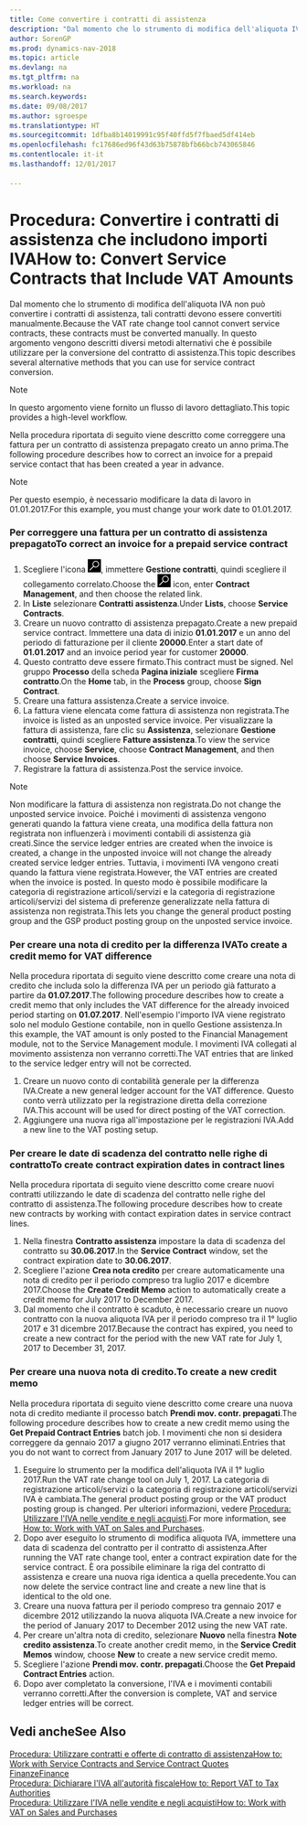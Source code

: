 ```yaml
---
title: Come convertire i contratti di assistenza
description: "Dal momento che lo strumento di modifica dell'aliquota IVA non può convertire i contratti di assistenza, tali contratti devono essere convertiti manualmente. In questo argomento vengono descritti diversi metodi alternativi che è possibile utilizzare per la conversione del contratto di assistenza."
author: SorenGP
ms.prod: dynamics-nav-2018
ms.topic: article
ms.devlang: na
ms.tgt_pltfrm: na
ms.workload: na
ms.search.keywords: 
ms.date: 09/08/2017
ms.author: sgroespe
ms.translationtype: HT
ms.sourcegitcommit: 1dfba8b14019991c95f40ffd5f7fbaed5df414eb
ms.openlocfilehash: fc17686ed96f43d63b75878bfb66bcb743065846
ms.contentlocale: it-it
ms.lasthandoff: 12/01/2017

---
```

# <a name="how-to-convert-service-contracts-that-include-vat-amounts"></a><span data-ttu-id="49414-104">Procedura: Convertire i contratti di assistenza che includono importi IVA</span><span class="sxs-lookup"><span data-stu-id="49414-104">How to: Convert Service Contracts that Include VAT Amounts</span></span>
<span data-ttu-id="49414-105">Dal momento che lo strumento di modifica dell'aliquota IVA non può convertire i contratti di assistenza, tali contratti devono essere convertiti manualmente.</span><span class="sxs-lookup"><span data-stu-id="49414-105">Because the VAT rate change tool cannot convert service contracts, these contracts must be converted manually.</span></span> <span data-ttu-id="49414-106">In questo argomento vengono descritti diversi metodi alternativi che è possibile utilizzare per la conversione del contratto di assistenza.</span><span class="sxs-lookup"><span data-stu-id="49414-106">This topic describes several alternative methods that you can use for service contract conversion.</span></span>  

> [!NOTE]  
>  <span data-ttu-id="49414-107">In questo argomento viene fornito un flusso di lavoro dettagliato.</span><span class="sxs-lookup"><span data-stu-id="49414-107">This topic provides a high-level workflow.</span></span>  

 <span data-ttu-id="49414-108">Nella procedura riportata di seguito viene descritto come correggere una fattura per un contratto di assistenza prepagato creato un anno prima.</span><span class="sxs-lookup"><span data-stu-id="49414-108">The following procedure describes how to correct an invoice for a prepaid service contact that has been created a year in advance.</span></span>  

> [!NOTE]  
>  <span data-ttu-id="49414-109">Per questo esempio, è necessario modificare la data di lavoro in 01.01.2017.</span><span class="sxs-lookup"><span data-stu-id="49414-109">For this example, you must change your work date to 01.01.2017.</span></span>  

### <a name="to-correct-an-invoice-for-a-prepaid-service-contract"></a><span data-ttu-id="49414-110">Per correggere una fattura per un contratto di assistenza prepagato</span><span class="sxs-lookup"><span data-stu-id="49414-110">To correct an invoice for a prepaid service contract</span></span>  
1. <span data-ttu-id="49414-111">Scegliere l'icona ![Cerca pagina o report](media/ui-search/search_small.png "icona Cerca pagina o report"), immettere **Gestione contratti**, quindi scegliere il collegamento correlato.</span><span class="sxs-lookup"><span data-stu-id="49414-111">Choose the ![Search for Page or Report](media/ui-search/search_small.png "Search for Page or Report icon") icon, enter **Contract Management**, and then choose the related link.</span></span>  
2. <span data-ttu-id="49414-112">In **Liste** selezionare **Contratti assistenza**.</span><span class="sxs-lookup"><span data-stu-id="49414-112">Under **Lists**, choose **Service Contracts**.</span></span>  
3. <span data-ttu-id="49414-113">Creare un nuovo contratto di assistenza prepagato.</span><span class="sxs-lookup"><span data-stu-id="49414-113">Create a new prepaid service contract.</span></span> <span data-ttu-id="49414-114">Immettere una data di inizio **01.01.2017** e un anno del periodo di fatturazione per il cliente **20000**.</span><span class="sxs-lookup"><span data-stu-id="49414-114">Enter a start date of **01.01.2017** and an invoice period year for customer **20000**.</span></span>  
4. <span data-ttu-id="49414-115">Questo contratto deve essere firmato.</span><span class="sxs-lookup"><span data-stu-id="49414-115">This contract must be signed.</span></span> <span data-ttu-id="49414-116">Nel gruppo **Processo** della scheda **Pagina iniziale** scegliere **Firma contratto**.</span><span class="sxs-lookup"><span data-stu-id="49414-116">On the **Home** tab, in the **Process** group, choose **Sign Contract**.</span></span>  
5. <span data-ttu-id="49414-117">Creare una fattura assistenza.</span><span class="sxs-lookup"><span data-stu-id="49414-117">Create a service invoice.</span></span>
6. <span data-ttu-id="49414-118">La fattura viene elencata come fattura di assistenza non registrata.</span><span class="sxs-lookup"><span data-stu-id="49414-118">The invoice is listed as an unposted service invoice.</span></span> <span data-ttu-id="49414-119">Per visualizzare la fattura di assistenza, fare clic su **Assistenza**, selezionare **Gestione contratti**, quindi scegliere **Fatture assistenza**.</span><span class="sxs-lookup"><span data-stu-id="49414-119">To view the service invoice, choose **Service**, choose **Contract Management**, and then choose **Service Invoices**.</span></span>  
7. <span data-ttu-id="49414-120">Registrare la fattura di assistenza.</span><span class="sxs-lookup"><span data-stu-id="49414-120">Post the service invoice.</span></span>  

> [!NOTE]  
>  <span data-ttu-id="49414-121">Non modificare la fattura di assistenza non registrata.</span><span class="sxs-lookup"><span data-stu-id="49414-121">Do not change the unposted service invoice.</span></span> <span data-ttu-id="49414-122">Poiché i movimenti di assistenza vengono generati quando la fattura viene creata, una modifica della fattura non registrata non influenzerà i movimenti contabili di assistenza già creati.</span><span class="sxs-lookup"><span data-stu-id="49414-122">Since the service ledger entries are created when the invoice is created, a change in the unposted invoice will not change the already created service ledger entries.</span></span> <span data-ttu-id="49414-123">Tuttavia, i movimenti IVA vengono creati quando la fattura viene registrata.</span><span class="sxs-lookup"><span data-stu-id="49414-123">However, the VAT entries are created when the invoice is posted.</span></span> <span data-ttu-id="49414-124">In questo modo è possibile modificare la categoria di registrazione articoli/servizi e la categoria di registrazione articoli/servizi del sistema di preferenze generalizzate nella fattura di assistenza non registrata.</span><span class="sxs-lookup"><span data-stu-id="49414-124">This lets you change the general product posting group and the GSP product posting group on the unposted service invoice.</span></span>  

### <a name="to-create-a-credit-memo-for-vat-difference"></a><span data-ttu-id="49414-125">Per creare una nota di credito per la differenza IVA</span><span class="sxs-lookup"><span data-stu-id="49414-125">To create a credit memo for VAT difference</span></span>  
<span data-ttu-id="49414-126">Nella procedura riportata di seguito viene descritto come creare una nota di credito che includa solo la differenza IVA per un periodo già fatturato a partire da **01.07.2017**.</span><span class="sxs-lookup"><span data-stu-id="49414-126">The following procedure describes how to create a credit memo that only includes the VAT difference for the already invoiced period starting on **01.07.2017**.</span></span> <span data-ttu-id="49414-127">Nell'esempio l'importo IVA viene registrato solo nel modulo Gestione contabile, non in quello Gestione assistenza.</span><span class="sxs-lookup"><span data-stu-id="49414-127">In this example, the VAT amount is only posted to the Financial Management module, not to the Service Management module.</span></span> <span data-ttu-id="49414-128">I movimenti IVA collegati al movimento assistenza non verranno corretti.</span><span class="sxs-lookup"><span data-stu-id="49414-128">The VAT entries that are linked to the service ledger entry will not be corrected.</span></span>  

1. <span data-ttu-id="49414-129">Creare un nuovo conto di contabilità generale per la differenza IVA.</span><span class="sxs-lookup"><span data-stu-id="49414-129">Create a new general ledger account for the VAT difference.</span></span> <span data-ttu-id="49414-130">Questo conto verrà utilizzato per la registrazione diretta della correzione IVA.</span><span class="sxs-lookup"><span data-stu-id="49414-130">This account will be used for direct posting of the VAT correction.</span></span>  
2. <span data-ttu-id="49414-131">Aggiungere una nuova riga all'impostazione per le registrazioni IVA.</span><span class="sxs-lookup"><span data-stu-id="49414-131">Add a new line to the VAT posting setup.</span></span>  

### <a name="to-create-contract-expiration-dates-in-contract-lines"></a><span data-ttu-id="49414-132">Per creare le date di scadenza del contratto nelle righe di contratto</span><span class="sxs-lookup"><span data-stu-id="49414-132">To create contract expiration dates in contract lines</span></span>  
<span data-ttu-id="49414-133">Nella procedura riportata di seguito viene descritto come creare nuovi contratti utilizzando le date di scadenza del contratto nelle righe del contratto di assistenza.</span><span class="sxs-lookup"><span data-stu-id="49414-133">The following procedure describes how to create new contracts by working with contact expiration dates in service contract lines.</span></span>  

1. <span data-ttu-id="49414-134">Nella finestra **Contratto assistenza** impostare la data di scadenza del contratto su **30.06.2017**.</span><span class="sxs-lookup"><span data-stu-id="49414-134">In the **Service Contract** window, set the contract expiration date to **30.06.2017**.</span></span>  
2. <span data-ttu-id="49414-135">Scegliere l'azione **Crea nota credito** per creare automaticamente una nota di credito per il periodo compreso tra luglio 2017 e dicembre 2017.</span><span class="sxs-lookup"><span data-stu-id="49414-135">Choose the **Create Credit Memo** action to automatically create a credit memo for July 2017 to December 2017.</span></span>  
3. <span data-ttu-id="49414-136">Dal momento che il contratto è scaduto, è necessario creare un nuovo contratto con la nuova aliquota IVA per il periodo compreso tra il 1° luglio 2017 e 31 dicembre 2017.</span><span class="sxs-lookup"><span data-stu-id="49414-136">Because the contract has expired, you need to create a new contract for the period with the new VAT rate for July 1, 2017 to December 31, 2017.</span></span>  

### <a name="to-create-a-new-credit-memo"></a><span data-ttu-id="49414-137">Per creare una nuova nota di credito.</span><span class="sxs-lookup"><span data-stu-id="49414-137">To create a new credit memo</span></span>  
<span data-ttu-id="49414-138">Nella procedura riportata di seguito viene descritto come creare una nuova nota di credito mediante il processo batch **Prendi mov. contr. prepagati**.</span><span class="sxs-lookup"><span data-stu-id="49414-138">The following procedure describes how to create a new credit memo using the **Get Prepaid Contract Entries** batch job.</span></span> <span data-ttu-id="49414-139">I movimenti che non si desidera correggere da gennaio 2017 a giugno 2017 verranno eliminati.</span><span class="sxs-lookup"><span data-stu-id="49414-139">Entries that you do not want to correct from January 2017 to June 2017 will be deleted.</span></span>  

1. <span data-ttu-id="49414-140">Eseguire lo strumento per la modifica dell'aliquota IVA il 1° luglio 2017.</span><span class="sxs-lookup"><span data-stu-id="49414-140">Run the VAT rate change tool on July 1, 2017.</span></span> <span data-ttu-id="49414-141">La categoria di registrazione articoli/servizi o la categoria di registrazione articoli/servizi IVA è cambiata.</span><span class="sxs-lookup"><span data-stu-id="49414-141">The general product posting group or the VAT product posting group is changed.</span></span> <span data-ttu-id="49414-142">Per ulteriori informazioni, vedere [Procedura: Utilizzare l'IVA nelle vendite e negli acquisti](finance-work-with-vat.md).</span><span class="sxs-lookup"><span data-stu-id="49414-142">For more information, see [How to: Work with VAT on Sales and Purchases](finance-work-with-vat.md).</span></span>  
2. <span data-ttu-id="49414-143">Dopo aver eseguito lo strumento di modifica aliquota IVA, immettere una data di scadenza del contratto per il contratto di assistenza.</span><span class="sxs-lookup"><span data-stu-id="49414-143">After running the VAT rate change tool, enter a contract expiration date for the service contract.</span></span> <span data-ttu-id="49414-144">È ora possibile eliminare la riga del contratto di assistenza e creare una nuova riga identica a quella precedente.</span><span class="sxs-lookup"><span data-stu-id="49414-144">You can now delete the service contract line and create a new line that is identical to the old one.</span></span>  
3. <span data-ttu-id="49414-145">Creare una nuova fattura per il periodo compreso tra gennaio 2017 e dicembre 2012 utilizzando la nuova aliquota IVA.</span><span class="sxs-lookup"><span data-stu-id="49414-145">Create a new invoice for the period of January 2017 to December 2012 using the new VAT rate.</span></span>  
4. <span data-ttu-id="49414-146">Per creare un'altra nota di credito, selezionare **Nuovo** nella finestra **Note credito assistenza**.</span><span class="sxs-lookup"><span data-stu-id="49414-146">To create another credit memo, in the **Service Credit Memos** window, choose **New** to create a new service credit memo.</span></span>  
5. <span data-ttu-id="49414-147">Scegliere l'azione **Prendi mov. contr. prepagati**.</span><span class="sxs-lookup"><span data-stu-id="49414-147">Choose the **Get Prepaid Contract Entries** action.</span></span>  
6. <span data-ttu-id="49414-148">Dopo aver completato la conversione, l'IVA e i movimenti contabili verranno corretti.</span><span class="sxs-lookup"><span data-stu-id="49414-148">After the conversion is complete, VAT and service ledger entries will be correct.</span></span>  

## <a name="see-also"></a><span data-ttu-id="49414-149">Vedi anche</span><span class="sxs-lookup"><span data-stu-id="49414-149">See Also</span></span>  
[<span data-ttu-id="49414-150">Procedura: Utilizzare contratti e offerte di contratto di assistenza</span><span class="sxs-lookup"><span data-stu-id="49414-150">How to: Work with Service Contracts and Service Contract Quotes</span></span>](service-how-to-create-service-contracts-and-service-contract-quotes.md)  
[<span data-ttu-id="49414-151">Finanze</span><span class="sxs-lookup"><span data-stu-id="49414-151">Finance</span></span>](finance.md)  
[<span data-ttu-id="49414-152">Procedura: Dichiarare l'IVA all'autorità fiscale</span><span class="sxs-lookup"><span data-stu-id="49414-152">How to: Report VAT to Tax Authorities</span></span>](finance-how-report-vat.md)  
[<span data-ttu-id="49414-153">Procedura: Utilizzare l'IVA nelle vendite e negli acquisti</span><span class="sxs-lookup"><span data-stu-id="49414-153">How to: Work with VAT on Sales and Purchases</span></span>](finance-work-with-vat.md)  

